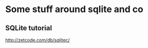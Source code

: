 Some stuff around sqlite and co
===============================


SQLite tutorial
---------------

http://zetcode.com/db/sqlitec/
